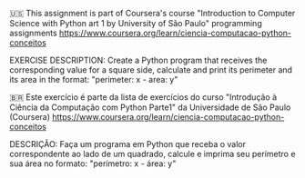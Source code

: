 :us: This assignment is part of Coursera's course "Introduction to Computer Science with Python art 1 by University of São Paulo" programming assignments
https://www.coursera.org/learn/ciencia-computacao-python-conceitos

EXERCISE DESCRIPTION: Create a Python program that receives the corresponding value for a square side, calculate and print its perimeter and its area in the format: "perimeter: x - area: y"





:brazil: Este exercício é parte da lista de exercícios do curso "Introdução à Ciência da Computação com Python Parte1" da Universidade de São Paulo (Coursera) 
https://www.coursera.org/learn/ciencia-computacao-python-conceitos

DESCRIÇÃO: Faça um programa em Python que receba o valor correspondente ao lado de um quadrado, calcule e imprima seu perímetro e sua área no formato: "perímetro: x - área: y"
